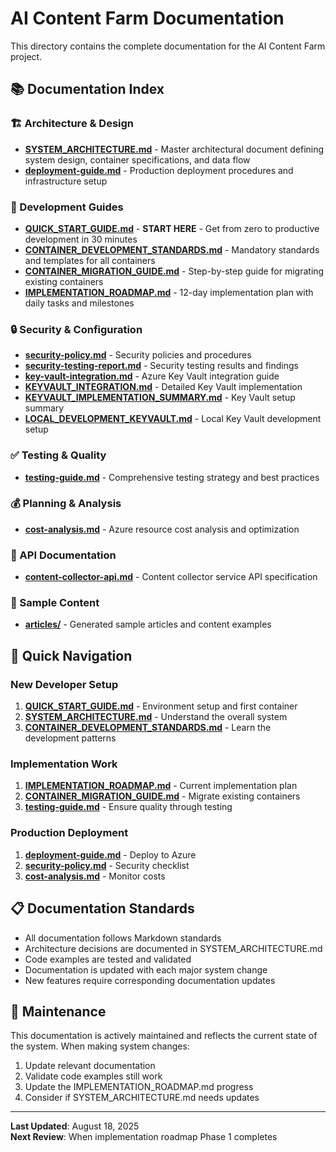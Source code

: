 # AI Content Farm Documentation

This directory contains the complete documentation for the AI Content Farm project.

## 📚 Documentation Index

### 🏗️ Architecture & Design
- **[SYSTEM_ARCHITECTURE.md](SYSTEM_ARCHITECTURE.md)** - Master architectural document defining system design, container specifications, and data flow
- **[deployment-guide.md](deployment-guide.md)** - Production deployment procedures and infrastructure setup

### 🚀 Development Guides
- **[QUICK_START_GUIDE.md](QUICK_START_GUIDE.md)** - **START HERE** - Get from zero to productive development in 30 minutes
- **[CONTAINER_DEVELOPMENT_STANDARDS.md](CONTAINER_DEVELOPMENT_STANDARDS.md)** - Mandatory standards and templates for all containers
- **[CONTAINER_MIGRATION_GUIDE.md](CONTAINER_MIGRATION_GUIDE.md)** - Step-by-step guide for migrating existing containers
- **[IMPLEMENTATION_ROADMAP.md](IMPLEMENTATION_ROADMAP.md)** - 12-day implementation plan with daily tasks and milestones

### 🔒 Security & Configuration  
- **[security-policy.md](security-policy.md)** - Security policies and procedures
- **[security-testing-report.md](security-testing-report.md)** - Security testing results and findings
- **[key-vault-integration.md](key-vault-integration.md)** - Azure Key Vault integration guide
- **[KEYVAULT_INTEGRATION.md](KEYVAULT_INTEGRATION.md)** - Detailed Key Vault implementation
- **[KEYVAULT_IMPLEMENTATION_SUMMARY.md](KEYVAULT_IMPLEMENTATION_SUMMARY.md)** - Key Vault setup summary
- **[LOCAL_DEVELOPMENT_KEYVAULT.md](LOCAL_DEVELOPMENT_KEYVAULT.md)** - Local Key Vault development setup

### ✅ Testing & Quality
- **[testing-guide.md](testing-guide.md)** - Comprehensive testing strategy and best practices

### 💰 Planning & Analysis
- **[cost-analysis.md](cost-analysis.md)** - Azure resource cost analysis and optimization

### 📡 API Documentation
- **[content-collector-api.md](content-collector-api.md)** - Content collector service API specification

### 📄 Sample Content
- **[articles/](articles/)** - Generated sample articles and content examples

## 🎯 Quick Navigation

### New Developer Setup
1. **[QUICK_START_GUIDE.md](QUICK_START_GUIDE.md)** - Environment setup and first container
2. **[SYSTEM_ARCHITECTURE.md](SYSTEM_ARCHITECTURE.md)** - Understand the overall system
3. **[CONTAINER_DEVELOPMENT_STANDARDS.md](CONTAINER_DEVELOPMENT_STANDARDS.md)** - Learn the development patterns

### Implementation Work
1. **[IMPLEMENTATION_ROADMAP.md](IMPLEMENTATION_ROADMAP.md)** - Current implementation plan
2. **[CONTAINER_MIGRATION_GUIDE.md](CONTAINER_MIGRATION_GUIDE.md)** - Migrate existing containers
3. **[testing-guide.md](testing-guide.md)** - Ensure quality through testing

### Production Deployment
1. **[deployment-guide.md](deployment-guide.md)** - Deploy to Azure
2. **[security-policy.md](security-policy.md)** - Security checklist
3. **[cost-analysis.md](cost-analysis.md)** - Monitor costs

## 📋 Documentation Standards

- All documentation follows Markdown standards
- Architecture decisions are documented in SYSTEM_ARCHITECTURE.md
- Code examples are tested and validated  
- Documentation is updated with each major system change
- New features require corresponding documentation updates

## 🔄 Maintenance

This documentation is actively maintained and reflects the current state of the system. When making system changes:

1. Update relevant documentation
2. Validate code examples still work
3. Update the IMPLEMENTATION_ROADMAP.md progress
4. Consider if SYSTEM_ARCHITECTURE.md needs updates

---
**Last Updated**: August 18, 2025  
**Next Review**: When implementation roadmap Phase 1 completes
